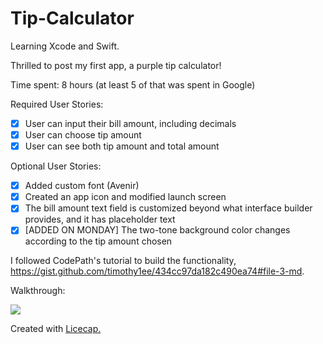 # Tip-Calculator
Learning Xcode and Swift.

Thrilled to post my first app, a purple tip calculator! 

Time spent: 8 hours (at least 5 of that was spent in Google)

Required User Stories:
  * [x] User can input their bill amount, including decimals 
  * [x] User can choose tip amount 
  * [x] User can see both tip amount and total amount 
  
Optional User Stories:
  * [x] Added custom font (Avenir) 
  * [x] Created an app icon and modified launch screen 
  * [x] The bill amount text field is customized beyond what interface builder provides, and it has placeholder text
  * [x] [ADDED ON MONDAY] The two-tone background color changes according to the tip amount chosen

I followed CodePath's tutorial to build the functionality, https://gist.github.com/timothy1ee/434cc97da182c490ea74#file-3-md.

Walkthrough:

![](https://raw.github.com/adeysalyards/tip-calculator/master/Images/TipCalculatorDemo.gif)

Created with <a href="http://www.cockos.com/licecap/">Licecap.</a>
